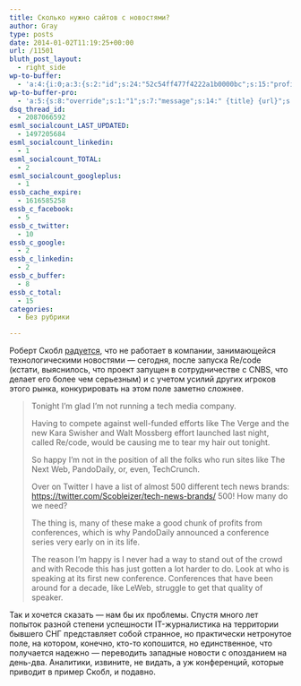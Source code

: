 ```yaml
---
title: Сколько нужно сайтов с новостями?
author: Gray
type: posts
date: 2014-01-02T11:19:25+00:00
url: /11501
bluth_post_layout:
  - right_side
wp-to-buffer:
  - 'a:4:{i:0;a:3:{s:2:"id";s:24:"52c54ff477f4222a1b0000bc";s:15:"profile_service";s:8:"facebook";s:10:"created_at";i:1388662772;}i:1;a:3:{s:2:"id";s:24:"52c54ff477f4222a1b0000bd";s:15:"profile_service";s:7:"twitter";s:10:"created_at";i:1388662772;}i:2;a:3:{s:2:"id";s:24:"52c54ff577f4222a1b0000be";s:15:"profile_service";s:8:"linkedin";s:10:"created_at";i:1388662773;}i:3;a:3:{s:2:"id";s:24:"52c54ff577f4222a1b0000bf";s:15:"profile_service";s:8:"facebook";s:10:"created_at";i:1388662773;}}'
wp-to-buffer-pro:
  - 'a:5:{s:8:"override";s:1:"1";s:7:"message";s:14:" {title} {url}";s:6:"number";s:1:"1";s:16:"alternateMessage";s:0:"";s:3:"ids";a:4:{s:24:"4eb3e9e6512f7eb575000000";s:1:"1";s:24:"000000000000000000025630";s:1:"1";s:24:"52299b3a6771caf57c000000";s:1:"1";s:24:"5277fb456f9ada80020001f3";s:1:"1";}}'
dsq_thread_id:
  - 2087066592
esml_socialcount_LAST_UPDATED:
  - 1497205684
esml_socialcount_linkedin:
  - 1
esml_socialcount_TOTAL:
  - 2
esml_socialcount_googleplus:
  - 1
essb_cache_expire:
  - 1616585258
essb_c_facebook:
  - 5
essb_c_twitter:
  - 10
essb_c_google:
  - 2
essb_c_linkedin:
  - 2
essb_c_buffer:
  - 8
essb_c_total:
  - 15
categories:
  - Без рубрики

---
```








Роберт Скобл <a href="https://www.facebook.com/RobertScoble/posts/10152109317169655" target="_blank">радуется</a>, что не работает в компании, занимающейся технологическими новостями — сегодня, после запуска Re/code (кстати, выяснилось, что проект запущен в сотрудничестве с CNBS, что делает его более чем серьезным) и с учетом усилий других игроков этого рынка, конкурировать на этом поле заметно сложнее.

> Tonight I&#8217;m glad I&#8217;m not running a tech media company.
> 
> Having to compete against well-funded efforts like The Verge and the new Kara Swisher and Walt Mossberg effort launched last night, called Re/code, would be causing me to tear my hair out tonight.
> 
> So happy I&#8217;m not in the position of all the folks who run sites like The Next Web, PandoDaily, or, even, TechCrunch.
> 
> Over on Twitter I have a list of almost 500 different tech news brands: https://twitter.com/Scobleizer/tech-news-brands/ 500! How many do we need?
> 
> The thing is, many of these make a good chunk of profits from conferences, which is why PandoDaily announced a conference series very early on in its life.
> 
> The reason I&#8217;m happy is I never had a way to stand out of the crowd and with Recode this has just gotten a lot harder to do. Look at who is speaking at its first new conference. Conferences that have been around for a decade, like LeWeb, struggle to get that quality of speaker.

Так и хочется сказать — нам бы их проблемы. Спустя много лет попыток разной степени успешности IT-журналистика на территории бывшего СНГ представляет собой странное, но практически нетронутое поле, на котором, конечно, кто-то копошится, но единственное, что получается надежно — переводить западные новости с опозданием на день-два. Аналитики, извините, не видать, а уж конференций, которые приводит в пример Скобл, и подавно.